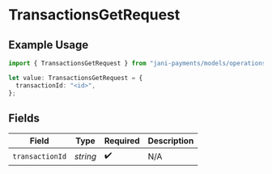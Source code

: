 # TransactionsGetRequest

## Example Usage

```typescript
import { TransactionsGetRequest } from "jani-payments/models/operations";

let value: TransactionsGetRequest = {
  transactionId: "<id>",
};
```

## Fields

| Field              | Type               | Required           | Description        |
| ------------------ | ------------------ | ------------------ | ------------------ |
| `transactionId`    | *string*           | :heavy_check_mark: | N/A                |
